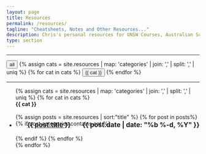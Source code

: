 ```yaml
---
layout: page
title: Resources
permalink: /resources/
tagline: "Cheatsheets, Notes and Other Resources..."
description: Chris's personal resources for UNSW Courses, Australian School of Business and the Higher School Certificate Exams.
type: section
---
```


<script>
</script>

<hr><div style="display:inline;">
  <button class="cat-button" onclick="showDiv('postBody');"><i class="fa fa-folder-o fa-lg" aria-hidden="true"></i><a> all</a></button>
  {% assign cats =  site.resources | map: 'categories' | join: ','  | split: ',' | uniq %}
  {% for cat in cats %}
  <button class="cat-button" onclick="toggleDiv('{{ cat }}');jQuery(this).toggleClass('active');"><i class="fa fa-folder-o fa-lg" aria-hidden="true"></i><a> {{ cat }}</a></button>
  {% endfor %}
</div><hr>


<ul class="post-list">
	{% assign cats =  site.resources | map: 'categories' | join: ','  | split: ',' | uniq %}
    {% for cat in cats %}
	    <div class="postBody {{ cat }}">
			<div class="manual-post">
				<div class="manual manual-title" id="{{ cat }}">
			  		<i class="fa fa-book fa-lg" aria-hidden="true"></i>
			 		<strong>{{ cat }}</strong>
				</div>
			</div><br>
			{% assign posts = site.resources | sort:"title" %}
		    {% for post in posts%}
		    	{% if post.categories contains cat %}
				<li>
				  <h3 style="margin-left:25px;font-size:17px; margin-top: -15px;">
				    <i class="fa fa-sticky-note-o" aria-hidden="true"></i>
					<a class="post-link-main" style="padding-left:5px;" href="{{ post.url | prepend: site.baseurl }}"> {{ post.title }}</a>
					<span style="float:right;" class="post-meta-main">{{ post.date | date: "%b %-d, %Y" }}</span>
				  </h3>
				</li>
	    		{% endif %}
   			 {% endfor %}
		</div>
	{% endfor %}
</ul>
